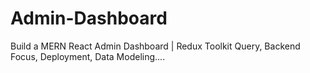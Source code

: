 ﻿# Admin-Dashboard
Build a MERN React Admin Dashboard | Redux Toolkit Query, Backend Focus, Deployment, Data Modeling....